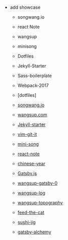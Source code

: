 * add showcase 
  * songwang.io
  * react Note
  * wangsup
  * minisong
  * Dotfiles
  * Jekyll-Starter
  * Sass-boilerplate
  * Webpack-2017


  * [dotfiles]
  * [songwang.io](songwang.io)
  * [wangsup.com](https://wangsup.netlify.com)
  * [Jekyll-starter](https://github.com/budparr/jekyll-starter)
  * [vim-git-it](https://github.com/wangsongiam/vim-git-it)
  * [mini-song](http://minisong.life/)
  * [react-note](https://github.com/wangsongiam/react-note)
  * [chinese-year](https://github.com/wangsongiam/chinese-year)
  * [Gatsby.js](https://github.com/gatsbyjs/gatsby)
  * [wangsup-gatsby-0](https://github.com/wangsongiam/gatsby-blog)
  * [wangsup-log](https://wangsup-log.netlify.com/)
  * [wangsup-topography](https://wangsup-archive.netlify.com/)
  * [feed-the-cat](https://github.com/wangsongiam/feed-the-cat)
  * [sushi-jig](https://github.com/wangsongiam/sushiJig)
  * [gatsby-alchemy](https://alchemy.netlify.com/)
